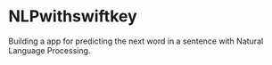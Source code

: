 # NLPwithswiftkey
Building a app for predicting the next word in a sentence with Natural Language Processing.
